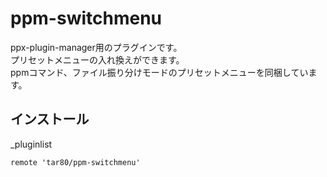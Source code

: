 # ppm-switchmenu

ppx-plugin-manager用のプラグインです。  
プリセットメニューの入れ換えができます。  
ppmコマンド、ファイル振り分けモードのプリセットメニューを同梱しています。  

## インストール

\_pluginlist

```text
remote 'tar80/ppm-switchmenu'
```
